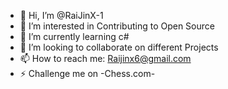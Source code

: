 - 👋 Hi, I’m @RaiJinX-1
- 👀 I’m interested in Contributing to Open Source
- 🌱 I’m currently learning c#
- 💞️ I’m looking to collaborate on different Projects
- 📫 How to reach me: Raijinx6@gmail.com
- ⚡ Challenge me on -Chess.com-
